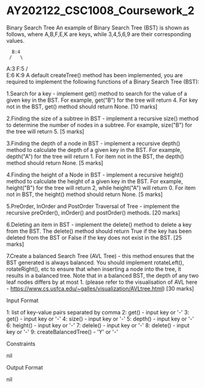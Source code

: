 # AY202122_CSC1008_Coursework_2
Binary Search Tree 
An example of Binary Search Tree (BST) is shown as follows, where A,B,F,E,K are keys, while 3,4,5,6,9 are their corresponding values.

      B:4
     /   \
   A:3   F:5
        /   \
       E:6  K:9
A default createTree() method has been implemented, you are required to implement the following functions of a Binary Search Tree (BST):

1.Search for a key - implement get() method to search for the value of a given key in the BST. For example, get("B") for the tree will return 4. For key not in the BST, get() method should return None. [10 marks]

2.Finding the size of a subtree in BST - implement a recursive size() method to determine the number of nodes in a subtree. For example, size("B") for the tree will return 5. [5 marks]

3.Finding the depth of a node in BST - implement a recursive depth() method to calculate the depth of a given key in the BST. For example, depth("A") for the tree will return 1. For item not in the BST, the depth() method should return None. [5 marks]

4.Finding the height of a Node in BST - implement a recursive height() method to calculate the height of a given key in the BST. For example, height("B") for the tree will return 2, while height("A") will return 0. For item not in BST, the height() method should return None. [5 marks]

5.PreOrder, InOrder and PostOrder Traversal of Tree - implement the recursive preOrder(), inOrder() and postOrder() methods. [20 marks]

6.Deleting an item in BST - implement the delete() method to delete a key from the BST. The delete() method should return True if the key has been deleted from the BST or False if the key does not exist in the BST. [25 marks]

7.Create a balanced Search Tree (AVL Tree) - this method ensures that the BST generated is always balanced. You should implement rotateLeft(), rotateRight(), etc to ensure that when inserting a node into the tree, it results in a balanced tree. Note that in a balanced BST, the depth of any two leaf nodes differs by at most 1. (please refer to the visualisation of AVL here - https://www.cs.usfca.edu/~galles/visualization/AVLtree.html) [30 marks]

Input Format

1: list of key-value pairs separated by comma
2: get() - input key or '-'
3: get() - input key or '-'
4: size() - input key or '-'
5: depth() - input key or '-'
6: height() - input key or '-'
7: delele() - input key or '-'
8: delete() - input key or '-'
9: createBalancedTree() - 'Y' or '-'

Constraints

nil

Output Format

nil
